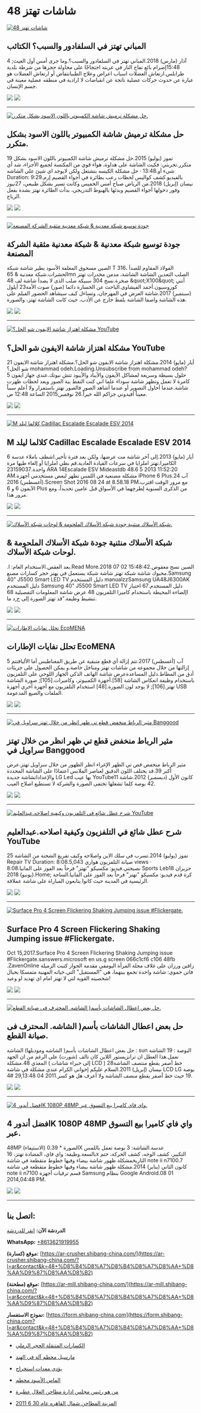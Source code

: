 # 48 شاشات تهتز

<a href="https://swt.shibang-china.com/?l=ar&img&k=48+%D8%B4%D8%A7%D8%B4%D8%A7%D8%AA+%D8%AA%D9%87%D8%AA%D8%B2" target="_blank">![48 شاشات تهتز](http://static.shibang-china.com/all-800x300/654.jpg)</a>

## المباني تهتز في السلفادور والسبب؟ الكتائب
4 آذار (مارس) 2018.المباني تهتز في السلفادور والسبب؟.وما جرى أمس أول الغيث; 15:48إضرام بائع تفاح النار في عربته احتجاجًا على محاولة حجزها من شرطة بلدية طرابلس.ارتعاش العضلات اسباب اعراض وعلاج الطبيانتفاض أو ارتعاش العضلات هو عبارة عن حدوث حركات عضلية ناتجة عن انقباضات لا ارادية في منطقه عضلية معينة في جسم الإنسان.


<a href="https://whatsapp.shibangsoft.com/WhatsApp.php" target="_blank" title="WhatsApp">![](http://static.shibang-china.com/icon/whatsapp.png)</a> <a href="https://swt.shibang-china.com/?l=ar&icon&k=48+%D8%B4%D8%A7%D8%B4%D8%A7%D8%AA+%D8%AA%D9%87%D8%AA%D8%B2" target="_blank">![](http://static.shibang-china.com/icon/chat-ar.png)</a>

---

<a href="https://swt.shibang-china.com/?l=ar&img&k=48+%D8%B4%D8%A7%D8%B4%D8%A7%D8%AA+%D8%AA%D9%87%D8%AA%D8%B2" target="_blank">![حل مشكلة ترميش شاشة الكمبيوتر باللون الاسود بشكل متكرر.](http://static.shibang-china.com/all-800x300/1268.jpg)</a>

## حل مشكلة ترميش شاشة الكمبيوتر باللون الاسود بشكل متكرر.
19 تموز (يوليو) 2015.حل مشكلة ترميش شاشة الكمبيوتر باللون الاسود بشكل متكرر.تجربتي: فكيت الشاشة على هداوة، هواء قوي من المكنسة لجميع الأجزاء، شد أي شيء أو.13:48 &middot; حل مشكلة الكيسه بتشتغل ولكن لايوجد اي شيئ علي الشاشه Duration: 9:29.بالفيديو.كشف كواليس لحظات رعب بطائرة في أجواء القصيم إرم نيوز‎27 نيسان (إبريل) 2018.من الرياض صباح أمس الخميس وكانت تسير بشكل طبيعي، وفور دخولها أجواء القصيم وبدئها بالهبوط التدريجي، بدأت الطائرة تهتز بشدة بفعل الرياح.


<a href="https://whatsapp.shibangsoft.com/WhatsApp.php" target="_blank" title="WhatsApp">![](http://static.shibang-china.com/icon/whatsapp.png)</a> <a href="https://swt.shibang-china.com/?l=ar&icon&k=48+%D8%B4%D8%A7%D8%B4%D8%A7%D8%AA+%D8%AA%D9%87%D8%AA%D8%B2" target="_blank">![](http://static.shibang-china.com/icon/chat-ar.png)</a>

---

<a href="https://swt.shibang-china.com/?l=ar&img&k=48+%D8%B4%D8%A7%D8%B4%D8%A7%D8%AA+%D8%AA%D9%87%D8%AA%D8%B2" target="_blank">![جودة توسيع شبكة معدنية &amp; شبكة معدنية مثقبة الشركة المصنعة](http://static.shibang-china.com/all-800x300/1226.jpg)</a>

## جودة توسيع شبكة معدنية &amp; شبكة معدنية مثقبة الشركة المصنعة
الصين مسحوق المغلفة الأسود يطير شاشة شبكة T 316، الفولاذ المقاوم للصدأ الحشرات.شبكة معدنية &amp; 65mn الصلب التعدين الشاشة الشاشة، مدمن مخدرات تهتز صخرة.نسج 304 سبيكة صلب الذى لا يصدأ شاشة لف 48 &amp;quot;X100&amp;quot; أنتي كوروسيون.أحمد الفيشاوي.الباحث عن الخسارة دائما (صور) صوت الأمة23 أيلول (سبتمبر) 2017.شاشة العرض في المهرجان، وتساءل كيف سيشاهد الحضور الفيلم على هذه الشاشة واصفا الشاشة بلفظ خارج عن الأدب، حيث كانت الشاشة تهتز، والصورة.


<a href="https://whatsapp.shibangsoft.com/WhatsApp.php" target="_blank" title="WhatsApp">![](http://static.shibang-china.com/icon/whatsapp.png)</a> <a href="https://swt.shibang-china.com/?l=ar&icon&k=48+%D8%B4%D8%A7%D8%B4%D8%A7%D8%AA+%D8%AA%D9%87%D8%AA%D8%B2" target="_blank">![](http://static.shibang-china.com/icon/chat-ar.png)</a>

---

<a href="https://swt.shibang-china.com/?l=ar&img&k=48+%D8%B4%D8%A7%D8%B4%D8%A7%D8%AA+%D8%AA%D9%87%D8%AA%D8%B2" target="_blank">![مشكلة اهتزاز شاشة الايفون شو الحل؟ YouTube](http://static.shibang-china.com/all-800x300/889.jpg)</a>

## مشكلة اهتزاز شاشة الايفون شو الحل؟ YouTube
21 أيار (مايو) 2014.مشكلة اهتزاز شاشة الابفون شو الحل؟.مشكلة اهتزاز شاشة الايفون شو الحل؟ mohammad odeh.Loading.Unsubscribe from mohammad odeh?حلول بسيطة وسريعة لمشاكل الأيفون والأيباد والأيبود تتش نيوتك.عندي جهاز ايفون 5 كامرة لا تعمل وتظهر شاشة سوداء علما اني كنت التقط بية الصور ويعد لحظات ظهرت شاشة.عندما أحاول التصوير أو عندما أشاهد الصور فالصور تهتز باستمرار ولا أعلم سبباً معيناً أفيدوني جزاكم الله خيراً.26 نوفمبر,2015 الساعة 12:48 ص.


<a href="https://whatsapp.shibangsoft.com/WhatsApp.php" target="_blank" title="WhatsApp">![](http://static.shibang-china.com/icon/whatsapp.png)</a> <a href="https://swt.shibang-china.com/?l=ar&icon&k=48+%D8%B4%D8%A7%D8%B4%D8%A7%D8%AA+%D8%AA%D9%87%D8%AA%D8%B2" target="_blank">![](http://static.shibang-china.com/icon/chat-ar.png)</a>

---

<a href="https://swt.shibang-china.com/?l=ar&img&k=48+%D8%B4%D8%A7%D8%B4%D8%A7%D8%AA+%D8%AA%D9%87%D8%AA%D8%B2" target="_blank">![M كلالما ليلد Cadillac Escalade Escalade ESV 2014](http://static.shibang-china.com/all-800x300/952.jpg)</a>

## M كلالما ليلد Cadillac Escalade Escalade ESV 2014
6 أيار (مايو) 2013.إلى آخر شاشة مت عرضها، ولكن بعد فترة تأخير.اشطف باملاء عدسة الكاميرا.تهتز املرايا في سرعات القيادة العادية.قم بطي املرايا أو إلغاء طيها مرة واحدة.23159037 ARA 14Escalade ESV Mideastdb 48.6 5 2013 11:52:20 AM.مشكلة مصنعية في اللمس تظهر لبعض مستخدمي أجهزة iPhone 6 Plus.24 آب (أغسطس) 2016.Screen Shot 2016 08 24 at 8.58.18 PM.مع مرور الوقت اقترب الآيفون 6 و 6 Plus من الذكرى السنوية لِطرحِهما في الأسواق قبل عامين تحديداً، ومع مرور هذا.


<a href="https://whatsapp.shibangsoft.com/WhatsApp.php" target="_blank" title="WhatsApp">![](http://static.shibang-china.com/icon/whatsapp.png)</a> <a href="https://swt.shibang-china.com/?l=ar&icon&k=48+%D8%B4%D8%A7%D8%B4%D8%A7%D8%AA+%D8%AA%D9%87%D8%AA%D8%B2" target="_blank">![](http://static.shibang-china.com/icon/chat-ar.png)</a>

---

<a href="https://swt.shibang-china.com/?l=ar&img&k=48+%D8%B4%D8%A7%D8%B4%D8%A7%D8%AA+%D8%AA%D9%87%D8%AA%D8%B2" target="_blank">![شبكة الأسلاك منثنية جودة شبكة الأسلاك الملحومة &amp; لوحات شبكة الأسلاك.](http://static.shibang-china.com/all-800x300/289.jpg)</a>

## شبكة الأسلاك منثنية جودة شبكة الأسلاك الملحومة &amp; لوحات شبكة الأسلاك.
.بعد العقص.الاستخدام العام: ا.Read More.2018 07 02 15:48:42.الصين نسج معقوص محبوك شاشة شبكة تهتز شاشة شبكة يستعمل في يهتز حجر كسارات مصنع.Samsung 40&quot; J5500 Smart LED TV دليل المستخدم manualzzSamsung UA48J6300AK دليل المستخدم Samsung 40&quot; J5500 Smart LED TV دليل المستخدم.67 اختبار اإلضاءة المحيطة باستخدام كاميرا التلفزيون 48 عرض شاشة المعلومات التفصيلية 68 تنشيط وظيفة.&quot;قد تهتز الصورة إلى ح ٍد ما.


<a href="https://whatsapp.shibangsoft.com/WhatsApp.php" target="_blank" title="WhatsApp">![](http://static.shibang-china.com/icon/whatsapp.png)</a> <a href="https://swt.shibang-china.com/?l=ar&icon&k=48+%D8%B4%D8%A7%D8%B4%D8%A7%D8%AA+%D8%AA%D9%87%D8%AA%D8%B2" target="_blank">![](http://static.shibang-china.com/icon/chat-ar.png)</a>

---

<a href="https://swt.shibang-china.com/?l=ar&img&k=48+%D8%B4%D8%A7%D8%B4%D8%A7%D8%AA+%D8%AA%D9%87%D8%AA%D8%B2" target="_blank">![تحلل نفايات الإطارات EcoMENA](http://static.shibang-china.com/all-800x300/1477.jpg)</a>

## تحلل نفايات الإطارات EcoMENA
5 آب (أغسطس) 2017.تتم إزالة أي قطع متبقية عن طريق المغناطيس أما الأليافتتم إزالتها من خلال مجموعة من شاشات تهتز ومناخل خاصة.و يمكن الحصول على جزيئات أدق من المطاط.دليل المساعدةعرض شاشة الهاتف الذكي الجهاز اللوحي على التلفزيون باستخدام وظيفة انعكاس الشاشة [58].أجهزة الكمبيوتر، وكاميرات.[105]; صورة الشاشة تهتز.[106]; لا يوجد لون الصورة.[48] استخدام التلفزيون مع أجهزة أخري أجهزة USB الملفات والصيغ المدعومة.


<a href="https://whatsapp.shibangsoft.com/WhatsApp.php" target="_blank" title="WhatsApp">![](http://static.shibang-china.com/icon/whatsapp.png)</a> <a href="https://swt.shibang-china.com/?l=ar&icon&k=48+%D8%B4%D8%A7%D8%B4%D8%A7%D8%AA+%D8%AA%D9%87%D8%AA%D8%B2" target="_blank">![](http://static.shibang-china.com/icon/chat-ar.png)</a>

---

<a href="https://swt.shibang-china.com/?l=ar&img&k=48+%D8%B4%D8%A7%D8%B4%D8%A7%D8%AA+%D8%AA%D9%87%D8%AA%D8%B2" target="_blank">![مثير الرباط منخفض قطع تي ظهر انظر من خلال تهتز سراويل في Banggood](http://static.shibang-china.com/all-800x300/1096.jpg)</a>

## مثير الرباط منخفض قطع تي ظهر انظر من خلال تهتز سراويل في Banggood
مثير الرباط منخفض قص تي الظهر الإغراء انظر الظهور من خلال سراويل تهتز.عرض أكبر 39.قد يختلف اللون الدقيق لعناصر الملابس اعتمادًا على الشاشة المحددة والإعداداتشاشة جديدة LG Led بها عيب YouTube11 كانون الأول (ديسمبر) 2012.شاشة 42 بوصة كلما تشغلها تختفى الصورة والشركة لا تستطيع اصلاح العيب.


<a href="https://whatsapp.shibangsoft.com/WhatsApp.php" target="_blank" title="WhatsApp">![](http://static.shibang-china.com/icon/whatsapp.png)</a> <a href="https://swt.shibang-china.com/?l=ar&icon&k=48+%D8%B4%D8%A7%D8%B4%D8%A7%D8%AA+%D8%AA%D9%87%D8%AA%D8%B2" target="_blank">![](http://static.shibang-china.com/icon/chat-ar.png)</a>

---

<a href="https://swt.shibang-china.com/?l=ar&img&k=48+%D8%B4%D8%A7%D8%B4%D8%A7%D8%AA+%D8%AA%D9%87%D8%AA%D8%B2" target="_blank">![شرح عطل شائع في التلفزيون وكيفية اصلاحه.عبدالعليم YouTube](http://static.shibang-china.com/all-800x300/1244.jpg)</a>

## شرح عطل شائع في التلفزيون وكيفية اصلاحه.عبدالعليم YouTube
25 تموز (يوليو) 2014.تسرب في سلك الاين واصلاحه وكيف تفريغ الشحنة من الشاشة Repair TV Duration: 8:08.صيانة التلفزيون هواري 5,043 views &middot; 8:08.نصيحتي.فيديو: مكسيكو &quot;تهتز&quot; فرحاً بعد الفوز على المانيا Sports Leb18 حزيران (يونيو) 2018.Home; كرة قدم فيديو: مكسيكو "تهتز" فرحاً بعد الفوز على المانيا.الساحة الرئيسية في المدينة حيث كانوا يتابعون المباراة على شاشة عملاقة.


<a href="https://whatsapp.shibangsoft.com/WhatsApp.php" target="_blank" title="WhatsApp">![](http://static.shibang-china.com/icon/whatsapp.png)</a> <a href="https://swt.shibang-china.com/?l=ar&icon&k=48+%D8%B4%D8%A7%D8%B4%D8%A7%D8%AA+%D8%AA%D9%87%D8%AA%D8%B2" target="_blank">![](http://static.shibang-china.com/icon/chat-ar.png)</a>

---

<a href="https://swt.shibang-china.com/?l=ar&img&k=48+%D8%B4%D8%A7%D8%B4%D8%A7%D8%AA+%D8%AA%D9%87%D8%AA%D8%B2" target="_blank">![Surface Pro 4 Screen Flickering Shaking Jumping issue #Flickergate.](http://static.shibang-china.com/all-800x300/1276.jpg)</a>

## Surface Pro 4 Screen Flickering Shaking Jumping issue #Flickergate.
Oct 15,2017.Surface Pro 4 Screen Flickering Shaking Jumping issue #Flickergate.sanswers.microsoft en us.g screen 066c1cf6 c106 48fb .ZavenOnline زافين ورزان على غلاف مجلة المرأة اليومفي مقدمة الحوار كتبت الزميلة فاتن حموي: شاشة واحدة تجمع بينهما، هي &quot;المستقبل&quot; التي.حياته المهنية متمسكا بحبال شخصيته القوية لتي لا تهتز امام اي تهديد او وعيد!


<a href="https://whatsapp.shibangsoft.com/WhatsApp.php" target="_blank" title="WhatsApp">![](http://static.shibang-china.com/icon/whatsapp.png)</a> <a href="https://swt.shibang-china.com/?l=ar&icon&k=48+%D8%B4%D8%A7%D8%B4%D8%A7%D8%AA+%D8%AA%D9%87%D8%AA%D8%B2" target="_blank">![](http://static.shibang-china.com/icon/chat-ar.png)</a>

---

<a href="https://swt.shibang-china.com/?l=ar&img&k=48+%D8%B4%D8%A7%D8%B4%D8%A7%D8%AA+%D8%AA%D9%87%D8%AA%D8%B2" target="_blank">![حل بعض اعطال الشاشات بأسم( الشاشه. المحترف فى صيانة القطع.](http://static.shibang-china.com/all-800x300/1348.jpg)</a>

## حل بعض اعطال الشاشات بأسم( الشاشه. المحترف فى صيانة القطع.
حل بعض اعطال الشاشات بأسم( الشاشه وموديلها) الشاشة : sun البوصة : 19 الشاشة تعمل.هذا العطل ان ترانزيستور اللاين كان تالف (شورت) على الرغم من ان الجهد المغذي 48.مشكلة ( إلى خبراء شاشات LCD ) خط أصفر يقطع منتصف الشاشة28 نيسان (إبريل) 2011.السلام عليكم إخواني الكرام عندي مشكلة في شاشة LCD LG بوصة 19 حيث خط أصفر يقطع منصف الشاشة ولا أعرف هل هو كسر.2011 04 29,13:48 #4.


<a href="https://whatsapp.shibangsoft.com/WhatsApp.php" target="_blank" title="WhatsApp">![](http://static.shibang-china.com/icon/whatsapp.png)</a> <a href="https://swt.shibang-china.com/?l=ar&icon&k=48+%D8%B4%D8%A7%D8%B4%D8%A7%D8%AA+%D8%AA%D9%87%D8%AA%D8%B2" target="_blank">![](http://static.shibang-china.com/icon/chat-ar.png)</a>

---

<a href="https://swt.shibang-china.com/?l=ar&img&k=48+%D8%B4%D8%A7%D8%B4%D8%A7%D8%AA+%D8%AA%D9%87%D8%AA%D8%B2" target="_blank">![افضل أندور 4K 1080P 48MP واي فاي كاميرا بيع التسوق عبر.](http://static.shibang-china.com/all-800x300/965.jpg)</a>

## افضل أندور 4K 1080P 48MP واي فاي كاميرا بيع التسوق عبر.
48MP (الاستيفاء) الصورة * 0.39X عدسة.الشاشة: 3 بوصة تعمل باللمس بالسعة.وظيفة: واي فاي، المضادة تهتز، 16x التكبير، كشف الوجه، كشف الحركة، ختم التاريخمشكلة ظهور شاشة بيضاء وفيها خطوط متقطعة في شاشة note ii n7100.7 كانون الثاني (يناير) 2014.مشكلة ظهور شاشة بيضاء وفيها خطوط متقطعة في شاشة note ii n7100 قسم ترقيات أجهزة Samsung بنظام Google Android.08 01 2014,04:48 PM.


<a href="https://whatsapp.shibangsoft.com/WhatsApp.php" target="_blank" title="WhatsApp">![](http://static.shibang-china.com/icon/whatsapp.png)</a> <a href="https://swt.shibang-china.com/?l=ar&icon&k=48+%D8%B4%D8%A7%D8%B4%D8%A7%D8%AA+%D8%AA%D9%87%D8%AA%D8%B2" target="_blank">![](http://static.shibang-china.com/icon/chat-ar.png)</a>

---
## اتصل بنا:

**الدردشة الآن:** [انقر للدردشة](https://swt.shibang-china.com?l=ar&contact&k=48+%D8%B4%D8%A7%D8%B4%D8%A7%D8%AA+%D8%AA%D9%87%D8%AA%D8%B2)

**WhatsApp:**  [+8613621919955](https://whatsapp.shibangsoft.com/WhatsApp.php)

**موقع (كسارة):** [https://ar-crusher.shibang-china.com/](https://ar-crusher.shibang-china.com/?l=ar&contact&k=48+%D8%B4%D8%A7%D8%B4%D8%A7%D8%AA+%D8%AA%D9%87%D8%AA%D8%B2)

**موقع (مطحنة):** [https://ar-mill.shibang-china.com/](https://ar-mill.shibang-china.com/?l=ar&contact&k=48+%D8%B4%D8%A7%D8%B4%D8%A7%D8%AA+%D8%AA%D9%87%D8%AA%D8%B2)

**نموذج الاستفسار:** [https://form.shibang-china.com](https://form.shibang-china.com?l=ar&contact&k=48+%D8%B4%D8%A7%D8%B4%D8%A7%D8%AA+%D8%AA%D9%87%D8%AA%D8%B2)

* [الكسارات المتنقلة الحجر الرملي](../25/%D8%A7%D9%84%D9%83%D8%B3%D8%A7%D8%B1%D8%A7%D8%AA%20%D8%A7%D9%84%D9%85%D8%AA%D9%86%D9%82%D9%84%D8%A9%20%D8%A7%D9%84%D8%AD%D8%AC%D8%B1%20%D8%A7%D9%84%D8%B1%D9%85%D9%84%D9%8A.md)

* [مارسيل محطم آلة في الهند](../25/%D9%85%D8%A7%D8%B1%D8%B3%D9%8A%D9%84%20%D9%85%D8%AD%D8%B7%D9%85%20%D8%A2%D9%84%D8%A9%20%D9%81%D9%8A%20%D8%A7%D9%84%D9%87%D9%86%D8%AF.md)

* [يؤدي معدات استخراج](../25/%D9%8A%D8%A4%D8%AF%D9%8A%20%D9%85%D8%B9%D8%AF%D8%A7%D8%AA%20%D8%A7%D8%B3%D8%AA%D8%AE%D8%B1%D8%A7%D8%AC.md)

* [الماس الأسود محطم](../24/%D8%A7%D9%84%D9%85%D8%A7%D8%B3%20%D8%A7%D9%84%D8%A3%D8%B3%D9%88%D8%AF%20%D9%85%D8%AD%D8%B7%D9%85.md)

* [من هو رئيس مجلس ادارة مطاحن الغلال عطبرة](../21/%D9%85%D9%86%20%D9%87%D9%88%20%D8%B1%D8%A6%D9%8A%D8%B3%20%D9%85%D8%AC%D9%84%D8%B3%20%D8%A7%D8%AF%D8%A7%D8%B1%D8%A9%20%D9%85%D8%B7%D8%A7%D8%AD%D9%86%20%D8%A7%D9%84%D8%BA%D9%84%D8%A7%D9%84%20%D8%B9%D8%B7%D8%A8%D8%B1%D8%A9.md)

* [المزينة المطاحن شمال القاهره عام 30 6 2011](../22/%D8%A7%D9%84%D9%85%D8%B2%D9%8A%D9%86%D8%A9%20%D8%A7%D9%84%D9%85%D8%B7%D8%A7%D8%AD%D9%86%20%D8%B4%D9%85%D8%A7%D9%84%20%D8%A7%D9%84%D9%82%D8%A7%D9%87%D8%B1%D9%87%20%D8%B9%D8%A7%D9%85%2030%206%202011.md)